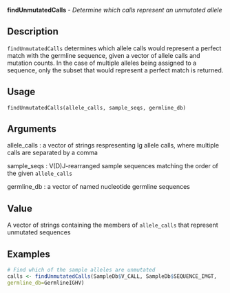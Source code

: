**findUnmutatedCalls** - *Determine which calls represent an unmutated allele*

Description
--------------------

`findUnmutatedCalls` determines which allele calls would represent a 
perfect match with the germline sequence, given a vector of allele calls and
mutation counts. In the case of multiple alleles being assigned to a
sequence, only the subset that would represent a perfect match is returned.


Usage
--------------------
```
findUnmutatedCalls(allele_calls, sample_seqs, germline_db)
```

Arguments
-------------------

allele_calls
:   a vector of strings respresenting Ig allele calls,
where multiple calls are separated by a comma

sample_seqs
:   V(D)J-rearranged sample sequences matching the order
of the given `allele_calls`

germline_db
:   a vector of named nucleotide germline sequences




Value
-------------------

A vector of strings containing the members of `allele_calls`
that represent unmutated sequences



Examples
-------------------

```R
# Find which of the sample alleles are unmutated
calls <- findUnmutatedCalls(SampleDb$V_CALL, SampleDb$SEQUENCE_IMGT, 
germline_db=GermlineIGHV)
```





